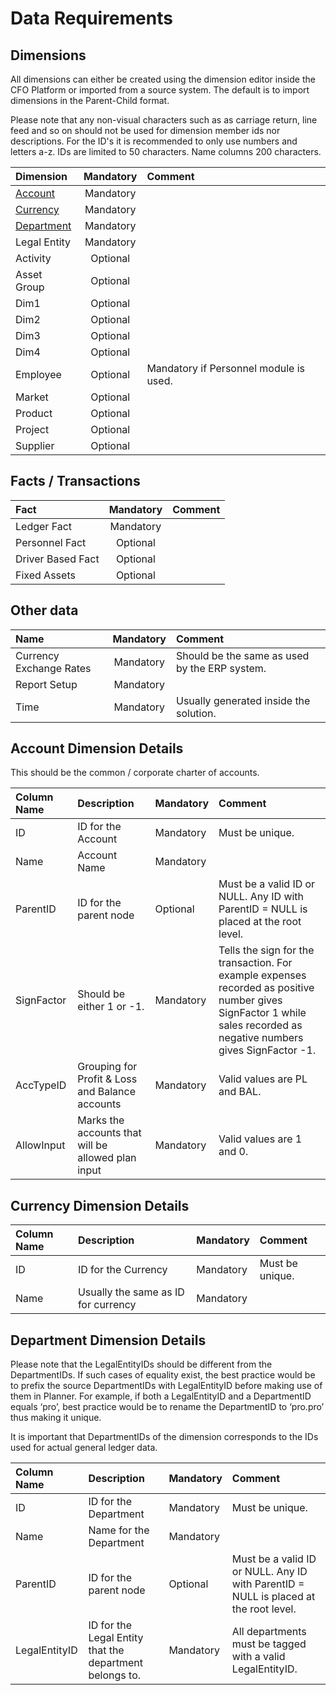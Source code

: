 # Data Requirements

## Dimensions

All dimensions can either be created using the dimension editor inside the CFO Platform or imported from a source system. The default is to import dimensions in the Parent-Child format.

Please note that any non-visual characters such as as carriage return, line feed and so on should not be used for dimension member ids nor descriptions. For the ID's it is recommended to only use numbers and letters a-z. IDs are limited to 50 characters. Name columns 200 characters.

| Dimension    | Mandatory | Comment  |
| :---         | :---:    | :---     |
| [Account](#account-dimension-details)      | Mandatory | |
| [Currency](#currency-dimension-details)     | Mandatory | |
| [Department](#department-dimension-details)   | Mandatory | |
| Legal Entity | Mandatory | |
| Activity     | Optional  | |
| Asset Group  | Optional | |
| Dim1         | Optional | |
| Dim2         | Optional | |
| Dim3         | Optional | |
| Dim4         | Optional | |
| Employee     | Optional | Mandatory if Personnel module is used.  |
| Market       | Optional | |
| Product      | Optional | |
| Project      | Optional | |
| Supplier     | Optional | |

## Facts / Transactions

| Fact    | Mandatory | Comment  |
| :---         | :---:    | :---     |
| Ledger Fact | Mandatory | |
| Personnel Fact | Optional | |
| Driver Based Fact | Optional | |
| Fixed Assets | Optional | |

## Other data

| Name    | Mandatory | Comment  |
| :---         | :---:    | :---     |
| Currency Exchange Rates | Mandatory | Should be the same as used by the ERP system. |
| Report Setup | Mandatory | |
| Time | Mandatory | Usually generated inside the solution.  |

## Account Dimension Details

This should be the common / corporate charter of accounts.

| Column Name    | Description | Mandatory  | Comment |
| :--- | :--- | :--- | :--- |
| ID | ID for the Account | Mandatory | Must be unique. |
| Name | Account Name | Mandatory | |
| ParentID | ID for the parent node | Optional | Must be a valid ID or NULL. Any ID with ParentID = NULL is placed at the root level. |
| SignFactor | Should be either 1 or -1. | Mandatory | Tells the sign for the transaction. For example expenses recorded as positive number gives SignFactor 1 while sales recorded as negative numbers gives SignFactor -1. |
| AccTypeID | Grouping for Profit & Loss and Balance accounts | Mandatory | Valid values are PL and BAL. |
| AllowInput | Marks the accounts that will be allowed plan input | Mandatory | Valid values are 1 and 0. |

## Currency Dimension Details

| Column Name    | Description | Mandatory  | Comment |
| :--- | :--- | :--- | :--- |
| ID | ID for the Currency | Mandatory | Must be unique. |
| Name | Usually the same as ID for currency | Mandatory | |

## Department Dimension Details

Please note that the LegalEntityIDs should be different from the DepartmentIDs. If such cases of equality exist, the best practice would be to prefix the source DepartmentIDs with LegalEntityID before making use of them in Planner. For example, if both a LegalEntityID and a DepartmentID equals ‘pro’, best practice would be to rename the DepartmentID to ‘pro.pro’ thus making it unique.

It is important that DepartmentIDs of the dimension corresponds to the IDs used for actual general ledger data.

| Column Name    | Description | Mandatory  | Comment |
| :--- | :--- | :--- | :--- |
| ID | ID for the Department | Mandatory | Must be unique. |
| Name | Name for the Department | Mandatory | |
| ParentID | ID for the parent node | Optional | Must be a valid ID or NULL. Any ID with ParentID = NULL is placed at the root level. |
| LegalEntityID | ID for the Legal Entity that the department belongs to. | Mandatory | All departments must be tagged with a valid LegalEntityID. |
